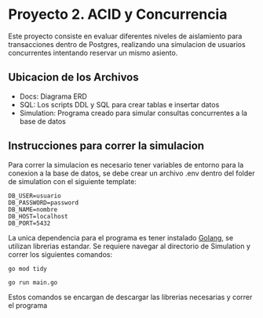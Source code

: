# Proyecto 2. ACID y Concurrencia
Este proyecto consiste en evaluar diferentes niveles de aislamiento para transacciones dentro de Postgres, realizando una simulacion de usuarios concurrentes intentando reservar un mismo asiento.

## Ubicacion de los Archivos
- Docs: Diagrama ERD
- SQL: Los scripts DDL y SQL para crear tablas e insertar datos
- Simulation: Programa creado para simular consultas concurrentes a la base de datos
## Instrucciones para correr la simulacion
Para correr la simulacion es necesario tener variables de entorno para la conexion a la base de datos, se debe crear un archivo .env dentro del folder de simulation con el siguiente template:

```
DB_USER=usuario
DB_PASSWORD=password
DB_NAME=nombre
DB_HOST=localhost
DB_PORT=5432
```

La unica dependencia para el programa es tener instalado [Golang](https://go.dev), se utilizan librerias estandar. Se requiere navegar al directorio de Simulation y correr los siguientes comandos:
```
go mod tidy
```
```
go run main.go
```
Estos comandos se encargan de descargar las librerias necesarias y correr el programa
